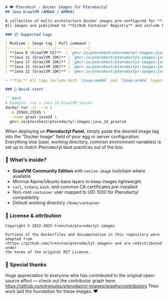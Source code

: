 ```markdown
# 🐦 Pterohost - Docker Images for Pterodactyl  
## Java GraalVM (AMD64 / ARM64)

A collection of multi-architecture Docker images pre-configured for **[Pterodactyl Panel](https://pterodactyl.io)** that ship the blazing-fast **GraalVM** runtime.  
All images are published to **GitHub Container Registry** and include both `amd64` and `arm64` layers.

### 📦 Supported tags

| Runtime | Image tag | Pull command |
|---------|-----------|--------------|
| **Java 8 (GraalVM CE)**  | `ghcr.io/pterohost/pterodactyl-images:java_8_graalvm`  | `docker pull ghcr.io/pterohost/pterodactyl-images:java_8_graalvm` |
| **Java 11 (GraalVM JDK)** | `ghcr.io/pterohost/pterodactyl-images:java_11_graalvm` | `docker pull ghcr.io/pterohost/pterodactyl-images:java_11_graalvm` |
| **Java 17 (GraalVM JDK)** | `ghcr.io/pterohost/pterodactyl-images:java_17_graalvm` | `docker pull ghcr.io/pterohost/pterodactyl-images:java_17_graalvm` |
| **Java 21 (GraalVM JDK)** | `ghcr.io/pterohost/pterodactyl-images:java_21_graalvm` | `docker pull ghcr.io/pterohost/pterodactyl-images:java_21_graalvm` |
| **Java 22 (GraalVM JDK)** | `ghcr.io/pterohost/pterodactyl-images:java_22_graalvm` | `docker pull ghcr.io/pterohost/pterodactyl-images:java_22_graalvm` |

> **Tip:** All tags include both `linux/amd64` and `linux/arm64` layers, so Docker will automatically fetch the right architecture for you.

### 🚀 Quick start

```bash
# Example: run a Java 24 GraalVM server
docker run -it --rm \
  -p 25565:25565 \
  --name graal-java24 \
  ghcr.io/pterohost/pterodactyl-images:java_24_graalvm
```

When deploying on **Pterodactyl Panel**, simply paste the desired image tag into the "Docker Image" field of your egg or server configuration.  
Everything else (user, working directory, common environment variables) is set up to match Pterodactyl best practices out of the box.

### 🔧 What’s inside?

* **GraalVM Community Edition** with `native-image` toolchain where available  
* Minimal Alpine/Ubuntu base layers to keep images lightweight  
* `curl`, `tzdata`, `bash`, and common CA certificates pre-installed  
* Non-root `container` user mapped to UID 1000 for Pterodactyl compatibility  
* Default working directory `/home/container`

### 📝 License & attribution

```
Copyright © 2022-2025 trenutoo/pterodactyl-images

Portions of the Dockerfiles and documentation in this repository were adapted from  
<https://github.com/trenutoo/pterodactyl-images> and are redistributed under
the terms of the original MIT License.
```

### 🙏 Special thanks

Huge appreciation to everyone who has contributed to the original open-source effort — check out the contributor graph here: <https://github.com/trenutoo/pterodactyl-images/graphs/contributors>
Their work laid the foundation for these images. ❤️ 
